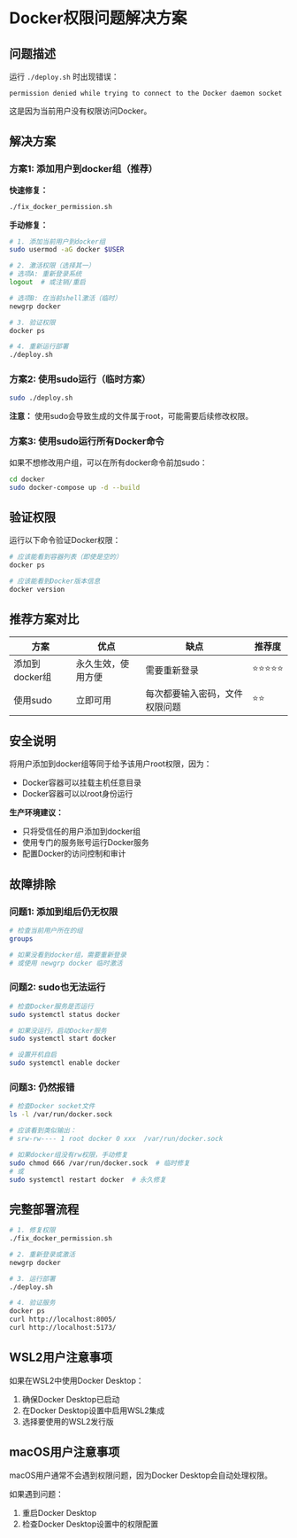 # Docker权限问题解决方案

## 问题描述

运行 `./deploy.sh` 时出现错误：
```
permission denied while trying to connect to the Docker daemon socket
```

这是因为当前用户没有权限访问Docker。

## 解决方案

### 方案1: 添加用户到docker组（推荐）

**快速修复：**
```bash
./fix_docker_permission.sh
```

**手动修复：**
```bash
# 1. 添加当前用户到docker组
sudo usermod -aG docker $USER

# 2. 激活权限（选择其一）
# 选项A: 重新登录系统
logout  # 或注销/重启

# 选项B: 在当前shell激活（临时）
newgrp docker

# 3. 验证权限
docker ps

# 4. 重新运行部署
./deploy.sh
```

### 方案2: 使用sudo运行（临时方案）

```bash
sudo ./deploy.sh
```

**注意：** 使用sudo会导致生成的文件属于root，可能需要后续修改权限。

### 方案3: 使用sudo运行所有Docker命令

如果不想修改用户组，可以在所有docker命令前加sudo：

```bash
cd docker
sudo docker-compose up -d --build
```

## 验证权限

运行以下命令验证Docker权限：

```bash
# 应该能看到容器列表（即使是空的）
docker ps

# 应该能看到Docker版本信息
docker version
```

## 推荐方案对比

| 方案 | 优点 | 缺点 | 推荐度 |
|------|------|------|--------|
| 添加到docker组 | 永久生效，使用方便 | 需要重新登录 | ⭐⭐⭐⭐⭐ |
| 使用sudo | 立即可用 | 每次都要输入密码，文件权限问题 | ⭐⭐ |

## 安全说明

将用户添加到docker组等同于给予该用户root权限，因为：
- Docker容器可以挂载主机任意目录
- Docker容器可以以root身份运行

**生产环境建议：**
- 只将受信任的用户添加到docker组
- 使用专门的服务账号运行Docker服务
- 配置Docker的访问控制和审计

## 故障排除

### 问题1: 添加到组后仍无权限

```bash
# 检查当前用户所在的组
groups

# 如果没看到docker组，需要重新登录
# 或使用 newgrp docker 临时激活
```

### 问题2: sudo也无法运行

```bash
# 检查Docker服务是否运行
sudo systemctl status docker

# 如果没运行，启动Docker服务
sudo systemctl start docker

# 设置开机自启
sudo systemctl enable docker
```

### 问题3: 仍然报错

```bash
# 检查Docker socket文件
ls -l /var/run/docker.sock

# 应该看到类似输出：
# srw-rw---- 1 root docker 0 xxx  /var/run/docker.sock

# 如果docker组没有rw权限，手动修复
sudo chmod 666 /var/run/docker.sock  # 临时修复
# 或
sudo systemctl restart docker  # 永久修复
```

## 完整部署流程

```bash
# 1. 修复权限
./fix_docker_permission.sh

# 2. 重新登录或激活
newgrp docker

# 3. 运行部署
./deploy.sh

# 4. 验证服务
docker ps
curl http://localhost:8005/
curl http://localhost:5173/
```

## WSL2用户注意事项

如果在WSL2中使用Docker Desktop：

1. 确保Docker Desktop已启动
2. 在Docker Desktop设置中启用WSL2集成
3. 选择要使用的WSL2发行版

## macOS用户注意事项

macOS用户通常不会遇到权限问题，因为Docker Desktop会自动处理权限。

如果遇到问题：
1. 重启Docker Desktop
2. 检查Docker Desktop设置中的权限配置
